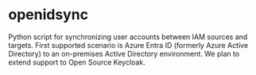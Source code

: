 # openidsync
Python script for synchronizing user accounts between IAM sources and targets. First supported scenario is Azure Entra ID (formerly Azure Active Directory) to an on-premises Active Directory environment. We plan to extend support to Open Source Keycloak.
